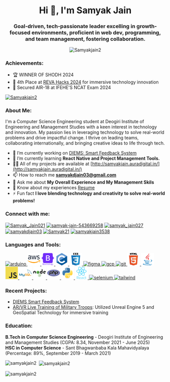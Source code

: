 <h1 align="center">Hi 👋, I'm Samyak Jain</h1>
<h3 align="center">Goal-driven, tech-passionate leader excelling in growth-focused environments, proficient in web dev, programming, and team management, fostering collaboration.</h3>

<p align="center"> <img src="https://komarev.com/ghpvc/?username=Samyakjain2&label=Profile%20views&color=0e75b6&style=flat" alt="Samyakjain2" /> </p>

<h3 align="left">Achievements:</h3>
<ul>
  <li>🏆 WINNER OF SHODH 2024</li>
  <li>🏅 4th Place at <a href="https://www.revahacks.com/">REVA Hacks 2024</a> for immersive technology innovation</li>
  <li>📜 Secured AIR-18 at IFEHE'S NCAT Exam 2024</li
  <li></li>                                                
</ul>

<p align="left"> <a href="https://github.com/ryo-ma/github-profile-trophy">
  <img src="https://github-profile-trophy.vercel.app/?username=Samyakjain2" alt="Samyakjain2"/></a>
</p>

<h3 align="left">About Me:</h3>
<p>
  I'm a Computer Science Engineering student at Deogiri Institute of Engineering and Management Studies with a keen interest in technology and innovation. My passion lies in leveraging technology to solve real-world problems and drive impactful change. I thrive on leading teams, collaborating internationally, and bringing creative ideas to life through tech.
</p>

- 🔭 I’m currently working on [DIEMS: Smart Feedback System](https://github.com/TabishKhan24/newminiproject)
- 🌱 I’m currently learning **React Native and Project Management Tools.**
- 👨‍💻 All of my projects are available at [http://samyakjain.auradigital.in/](http://samyakjain.auradigital.in/)
- 📫 How to reach me **samyakdjain03@gmail.com**
- 💬 Ask me about **My Overall Experience and My Management Skils**
- 📄 Know about my experiences [Resume](https://drive.google.com/file/d/1n79J2Z3LlUdfYum0fHvNM6UnofI1FrU_/view?usp=sharing)
- ⚡ Fun fact **I love blending technology and creativity to solve real-world problems!**
  
<h3 align="left">Connect with me:</h3>
<p align="left">
  <a href="https://twitter.com/Samyak_Jain021?t=VUM3g9ZwFH2OMc1ceyIFZg&s=09" target="blank"><img align="center" src="https://raw.githubusercontent.com/rahuldkjain/github-profile-readme-generator/master/src/images/icons/Social/twitter.svg" alt="Samyak_Jain021" height="30" width="40" /></a>
  <a href="https://linkedin.com/in/samyak-jain-543669258" target="blank"><img align="center" src="https://raw.githubusercontent.com/rahuldkjain/github-profile-readme-generator/master/src/images/icons/Social/linked-in-alt.svg" alt="samyak-jain-543669258" height="30" width="40" /></a>
  <a href="https://www.instagram.com/samyak_jain027?igsh=dXk3ZXRicG1mc25z" target="blank"><img align="center" src="https://raw.githubusercontent.com/rahuldkjain/github-profile-readme-generator/master/src/images/icons/Social/instagram.svg" alt="samyak_jain027" height="30" width="40" /></a>
  <a href="https://www.hackerrank.com/profile/samyakdjain03" target="blank"><img align="center" src="https://raw.githubusercontent.com/rahuldkjain/github-profile-readme-generator/master/src/images/icons/Social/hackerrank.svg" alt="samyakdjain03" height="30" width="40" /></a>
  <a href="https://leetcode.com/u/Samyak21/" target="blank"><img align="center" src="https://raw.githubusercontent.com/rahuldkjain/github-profile-readme-generator/master/src/images/icons/Social/leet-code.svg" alt="Samyak21" height="30" width="40" /></a>
  <a href="https://discord.gg/samyakjain3538" target="_blank"><img align="center" src="https://raw.githubusercontent.com/rahuldkjain/github-profile-readme-generator/master/src/images/icons/Social/discord.svg" alt="samyakjain3538" height="30" width="40" /></a>
</p>

<h3 align="left">Languages and Tools:</h3>
<p align="left"> 
  <a href="https://www.arduino.cc/" target="_blank" rel="noreferrer"> <img src="https://cdn.worldvectorlogo.com/logos/arduino-1.svg" alt="arduino" width="40" height="40"/> </a>
  <a href="https://aws.amazon.com" target="_blank" rel="noreferrer"> <img src="https://raw.githubusercontent.com/devicons/devicon/master/icons/amazonwebservices/amazonwebservices-original-wordmark.svg" alt="aws" width="40" height="40"/> </a>
  <a href="https://getbootstrap.com" target="_blank" rel="noreferrer"> <img src="https://raw.githubusercontent.com/devicons/devicon/master/icons/bootstrap/bootstrap-plain-wordmark.svg" alt="bootstrap" width="40" height="40"/> </a>
  <a href="https://www.cprogramming.com/" target="_blank" rel="noreferrer"> <img src="https://raw.githubusercontent.com/devicons/devicon/master/icons/c/c-original.svg" alt="c" width="40" height="40"/> </a> 
  <a href="https://www.w3schools.com/css/" target="_blank" rel="noreferrer"> <img src="https://raw.githubusercontent.com/devicons/devicon/master/icons/css3/css3-original-wordmark.svg" alt="css3" width="40" height="40"/> </a>
  <a href="https://www.figma.com/" target="_blank" rel="noreferrer"> <img src="https://www.vectorlogo.zone/logos/figma/figma-icon.svg" alt="figma" width="40" height="40"/> </a> 
  <a href="https://cloud.google.com" target="_blank" rel="noreferrer"> <img src="https://www.vectorlogo.zone/logos/google_cloud/google_cloud-icon.svg" alt="gcp" width="40" height="40"/> </a> <a href="https://git-scm.com/" target="_blank" rel="noreferrer"> <img src="https://www.vectorlogo.zone/logos/git-scm/git-scm-icon.svg" alt="git" width="40" height="40"/> </a> 
  <a href="https://www.w3.org/html/" target="_blank" rel="noreferrer"> <img src="https://raw.githubusercontent.com/devicons/devicon/master/icons/html5/html5-original-wordmark.svg" alt="html5" width="40" height="40"/> </a> 
  <a href="https://www.java.com" target="_blank" rel="noreferrer"> <img src="https://raw.githubusercontent.com/devicons/devicon/master/icons/java/java-original.svg" alt="java" width="40" height="40"/> </a> 
  <a href="https://developer.mozilla.org/en-US/docs/Web/JavaScript" target="_blank" rel="noreferrer"> <img src="https://raw.githubusercontent.com/devicons/devicon/master/icons/javascript/javascript-original.svg" alt="javascript" width="40" height="40"/> </a> 
  <a href="https://www.mysql.com/" target="_blank" rel="noreferrer"> <img src="https://raw.githubusercontent.com/devicons/devicon/master/icons/mysql/mysql-original-wordmark.svg" alt="mysql" width="40" height="40"/> </a> 
  <a href="https://nodejs.org" target="_blank" rel="noreferrer"> <img src="https://raw.githubusercontent.com/devicons/devicon/master/icons/nodejs/nodejs-original-wordmark.svg" alt="nodejs" width="40" height="40"/> </a>
  <a href="https://www.php.net" target="_blank" rel="noreferrer"> <img src="https://raw.githubusercontent.com/devicons/devicon/master/icons/php/php-original.svg" alt="php" width="40" height="40"/> </a> 
  <a href="https://www.python.org" target="_blank" rel="noreferrer"> <img src="https://raw.githubusercontent.com/devicons/devicon/master/icons/python/python-original.svg" alt="python" width="40" height="40"/> </a> 
  <a href="https://reactjs.org/" target="_blank" rel="noreferrer"> <img src="https://raw.githubusercontent.com/devicons/devicon/master/icons/react/react-original-wordmark.svg" alt="react" width="40" height="40"/> </a> 
  <a href="https://www.selenium.dev" target="_blank" rel="noreferrer"> <img src="https://raw.githubusercontent.com/detain/svg-logos/780f25886640cef088af994181646db2f6b1a3f8/svg/selenium-logo.svg" alt="selenium" width="40" height="40"/> </a> 
  <a href="https://tailwindcss.com/" target="_blank" rel="noreferrer"> <img src="https://www.vectorlogo.zone/logos/tailwindcss/tailwindcss-icon.svg" alt="tailwind" width="40" height="40"/> </a> 
</p>

<h3 align="left">Recent Projects:</h3>
<ul>
  <li><a href="https://github.com/TabishKhan24/newminiproject">DIEMS Smart Feedback System</a></li>
  <li><a href="https://github.com/sanika391/AR-VR-Military-Training">AR/VR Live Training of Military Troops</a>: Utilized Unreal Engine 5 and GeoSpatial Technology for immersive training</li>
</ul>

<h3 align="left">Education:</h3>
<p>
  <b>B.Tech in Computer Science Engineering</b> - Deogiri Institute of Engineering and Management Studies (CGPA: 8.34, November 2021 - June 2025) <br>
  <b>HSC in Computer Science</b> - Sant Bhagwanbaba Kala Mahavidyalaya (Percentage: 89%, September 2019 - March 2021)
</p>

<p>
  <img align="left" src="https://github-readme-stats.vercel.app/api/top-langs?username=samyakjain2&show_icons=true&locale=en&layout=compact" alt="samyakjain2" />
</p>

<p>&nbsp;
  <img align="center" src="https://github-readme-stats.vercel.app/api?username=samyakjain2&show_icons=true&locale=en" alt="samyakjain2" />
</p>

<p>
  <img align="center" src="https://github-readme-streak-stats.herokuapp.com/?user=samyakjain2&" alt="samyakjain2" />
</p>
